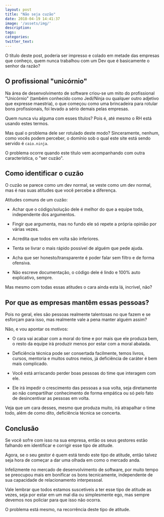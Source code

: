 ```yaml
---
layout: post
title: "Não seja cuzão"
date: 2018-04-19 14:41:37
image: '/assets/img/'
description:
tags:
categories:
twitter_text:
---
```



O título deste post, poderia ser impresso e colado em metade das empresas que conheço, quem nunca trabalhou com um Dev que é basicamente o senhor da razão?

## O profissional "unicórnio"

Na área de desenvolvimento de software criou-se um mito do profissional "Unicórnio" (também conhecido como Jedi/Ninja ou qualquer outro adjetivo que expresse maestria), o que começou como uma brincadeira para rotular bons profissionais, foi levado a sério demais pelas empresas.

Quem nunca viu alguma com esses títulos? Pois é, até mesmo o RH está usando estes termos.

Mas qual o problema dele ser rotulado deste modo? Sinceramente, nenhum, como vocês podem perceber, o domínio sob o qual este site está sendo servido é `caio.ninja`.

O problema ocorre quando este título vem acompanhando com outra característica, o "ser cuzão".

## Como identificar o cuzão

O cuzão se parece como um dev normal, se veste como um dev normal, mas é nas suas atitudes que você percebe a diferença.

Atitudes comuns de um cuzão:

- Achar que o código/solução dele é melhor do que a equipe toda, independente dos argumentos.

- Fingir que argumenta, mas no fundo ele só repete a própria opinião por várias vezes.

- Acredita que todos em volta são inferiores.

- Tenta se livrar o mais rápido possível de alguém que pede ajuda.

- Acha que ser honesto/transparente é poder falar sem filtro e de forma ofensiva.

- Não escreve documentação, o código dele é lindo e 100% auto explicativo, sempre.

Mas mesmo com todas essas atitudes o cara ainda esta lá, incrível, não?

## Por que as empresas mantêm essas pessoas?

Pois no geral, eles são pessoas realmente talentosas no que fazem e se esforçam para isso, mas realmente vale a pena manter alguém assim?

Não, e vou apontar os motivos:

- O cara vai acabar com a moral do time e por mais que ele produza bem, o resto da equipe irá produzir menos por estar com a moral abalada.

- Deficiência técnica pode ser consertada facilmente, temos livros, cursos, mentoria e muitos outros meios, já deficiência de caráter é bem mais complicado.

- Você está arriscando perder boas pessoas do time que interagem com ele.

- Ele irá impedir o crescimento das pessoas a sua volta, seja diretamente ao não compartilhar conhecimento de forma empática ou só pelo fato de desincentivar as pessoas em volta.

Veja que um cara desses, mesmo que produza muito, irá atrapalhar o time todo, além de como dito, deficiência técnica se concerta.

## Conclusão

Se você sofre com isso na sua empresa, então os seus gestores estão falhando em identificar e corrigir esse tipo de atitude.

Agora, se o seu gestor é quem está tendo este tipo de atitude, então talvez seja hora de começar a dar uma olhada em como o mercado anda.

Infelizmente no mercado de desenvolvimento de software, por muito tempo se preocupou mais em bonificar os bons tecnicamente, independente de sua capacidade de relacionamento interpessoal.

Vale lembrar que todos estamos suscetíveis a ter esse tipo de atitude as vezes, seja por estar em um mal dia ou simplesmente ego, mas sempre devemos nos policiar para que isso não ocorra.

O problema está mesmo, na recorrência deste tipo de atitude.

